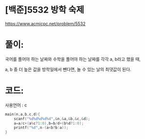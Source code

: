 # [백준]5532 방학 숙제

https://www.acmicpc.net/problem/5532

# 풀이:

국어를 풀어야 하는 날짜와 수학을 풀어야 하는 날짜를 각각 a, b라고 했을 때,

a, b 중 더 높은 값을 방학일에서 뺀다면, 놀 수 있는 날의 최댓값이 된다.



# **코드:** 

사용언어 : c
```c++
main(n,a,b,c,d){
    scanf("%d%d%d%d%d",&n,&a,&b,&c,&d);
    a=a/c+(a%c?1:0),b=b/d+(b%d?1:0);
    printf("%d",n-(a<b?b:a));
}
```


